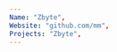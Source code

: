 ```yaml
--- 
Name: "Zbyte", 
Website: "github.com/mm", 
Projects: "Zbyte",
--- 
```

<!--lang:en--> 

<!--lang:es--] 

<!--lang:de--] 

<!--lang:fr--] 

<!--lang:pl--] 

<!--lang:uk--] 

[!--lang:*--> 